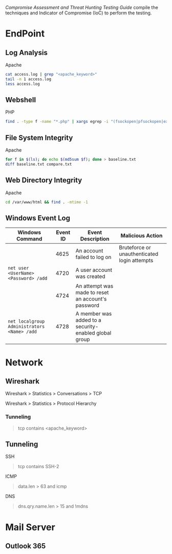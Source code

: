 *Compromise Assessment and Threat Hunting Testing Guide* compile the techniques and Indicator of Compromise (IoC) to perform the testing. 

# EndPoint
##  Log Analysis
Apache
```bash
cat access.log | grep "<apache_keyword>"
tail -n 1 access.log 
less access.log
```
## Webshell
PHP
```bash
find . -type f -name "*.php" | xargs egrep -i "(fsockopen|pfsockopen|exec|shell|eval|rot13|base64|passthru|system)"
```
## File System Integrity
Apache
```bash
for f in $(ls); do echo $(md5sum $f); done > baseline.txt
diff baseline.txt compare.txt
```
## Web Directory Integrity
Apache
```bash
cd /var/www/html && find . -mtime -1
```
## Windows Event Log

Windows Command | Event ID | Event Description | Malicious Action
------------ | ------------- | ------------- | -------------
` ` | 4625 | An account failed to log on | Bruteforce or unauthenticated login attempts
`net user <UserName> <Password> /add` | 4720 | A user account was created |
` ` | 4724 | An attempt was made to reset an account's password |
`net localgroup Administrators <Name> /add` | 4728 | A member was added to a security-enabled global group |



# Network
## Wireshark

Wireshark > Statistics > Conversations > TCP

Wireshark > Statistics > Protocol Hierarchy

### Tunneling
> tcp contains <apache_keyword>

## Tunneling
SSH
> tcp contains SSH-2

ICMP
> data.len > 63 and icmp

DNS
> dns.qry.name.len > 15 and !mdns

# Mail Server
## Outlook 365

